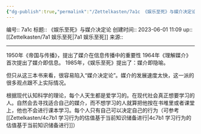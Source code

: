 ```yaml
---
{"dg-publish":true,"permalink":"/Zettelkasten/7a1c 《娱乐至死》与媒介决定论/","dgPassFrontmatter":true}
---
```


编号:: 7a1c
标题:: 《娱乐至死》与媒介决定论
创建时间:: 2023-06-01 11:09
up:: [[Zettelkasten/7a1 娱乐至死\|7a1 娱乐至死]]
来源:: 

---
1950年《帝国与传播》，提出了媒介在信息传播中的重要性
1964年《理解媒介》首次提出了媒介即信息。
1985年，《娱乐至死》提出了：媒介即隐喻。

但只从这三本书来看，很容易陷入“媒介决定论”。媒介的发展速度太快，这一派的很多观点跟不上实际情况。

根据现代认知科学的理论，每个人天生都是爱学习的。在现代社会真正想要学习的人。自然会去寻找适合自己的媒介，而不想学习的人就算把他按在书堆里或者课堂上，他也不会进行课本学习。每个人只有自己可以决定自己的行为（可参考[[Zettelkasten/4c7b1 学习行为的估值基于当前知识储备进行\|4c7b1 学习行为的估值基于当前知识储备进行]]）

